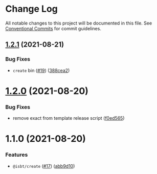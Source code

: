# Change Log

All notable changes to this project will be documented in this file.
See [Conventional Commits](https://conventionalcommits.org) for commit guidelines.

## [1.2.1](https://github.com/kobiburnley/isbt/compare/@isbt/create@1.2.0...@isbt/create@1.2.1) (2021-08-21)


### Bug Fixes

* `create` bin ([#19](https://github.com/kobiburnley/isbt/issues/19)) ([388cea2](https://github.com/kobiburnley/isbt/commit/388cea2303bf8f8d2bbab0e8ebc80509e850be92))





# [1.2.0](https://github.com/kobiburnley/isbt/compare/@isbt/create@1.1.0...@isbt/create@1.2.0) (2021-08-20)


### Bug Fixes

* remove exact from template release script ([f0ed565](https://github.com/kobiburnley/isbt/commit/f0ed5651c94d0d91500f297dc786ee3cb3590f3a))





# 1.1.0 (2021-08-20)


### Features

* `@isbt/create` ([#17](https://github.com/kobiburnley/isbt/issues/17)) ([abb9d10](https://github.com/kobiburnley/isbt/commit/abb9d10000a1143ab755076616d2f58427ed4ac2))
